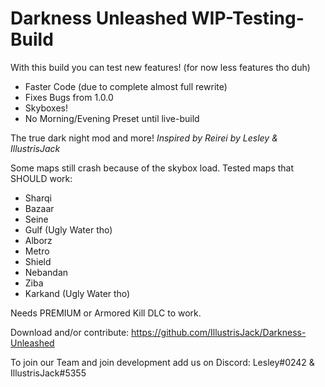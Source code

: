 # Darkness Unleashed WIP-Testing-Build
With this build you can test new features! (for now less features tho duh)
- Faster Code (due to complete almost full rewrite)
- Fixes Bugs from 1.0.0
- Skyboxes!
- No Morning/Evening Preset until live-build


The true dark night mod and more!
*Inspired by Reirei*
*by Lesley & IllustrisJack*


Some maps still crash because of the skybox load.
Tested maps that SHOULD work:
- Sharqi
- Bazaar
- Seine
- Gulf (Ugly Water tho)
- Alborz
- Metro
- Shield
- Nebandan
- Ziba
- Karkand (Ugly Water tho)


Needs PREMIUM or Armored Kill DLC to work.


Download and/or contribute:
https://github.com/IllustrisJack/Darkness-Unleashed

To join our Team and join development add us on Discord: Lesley#0242 & IllustrisJack#5355
